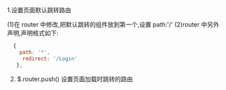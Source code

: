 1.设置页面默认跳转路由

(1)在 router 中修改,把默认跳转的组件放到第一个,设置 path:'/'
(2)router 中另外声明,声明格式如下:
```javascript
  {
    path: '*',
     redirect: '/Login'
   },
```
2. $.router.push() 设置页面加载时跳转的路由
 



